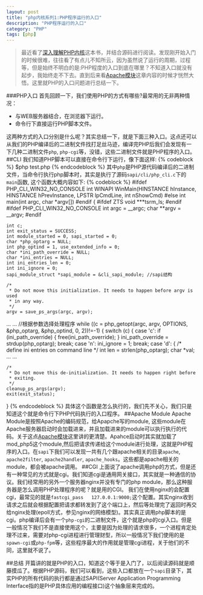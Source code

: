 ```yaml
---
layout: post
title: "php内核系列1:PHP程序运行的入口"
description: "PHP程序运行的入口"
category: "PHP"
tags: [php]
---
```


>最近看了[深入理解PHP内核](http://www.php-internals.com/book/)这本书，并结合源码进行阅读。发现刚开始入门的时候很难，往往看了有点儿不知所云，因为虽然说了运行的周期，过程等，但是始终不明白的是:PHP程度的入口到底在哪里？不知道入口就没有起步，我始终走不下去。直到后来看[Apache模块](http://www.php-internals.com/book/?p=chapt02/02-02-01-apache-php-module)这章内容的时候才恍然大悟。这里就PHP的入口问题进行总结一下。

###PHP入口
首先回顾一下，我们使用PHP的方式有哪些?最常用的无非两种情况：

* 与WEB服务器结合，在浏览器下运行。
* 命令行下直接运行PHP脚本文件。

这两种方式的入口分别是什么呢？其实总结一下，就是下面三种入口。这点还可以从我们的PHP编译后的二进制文件找打足丝马迹，编译完PHP后我们会发现有一下几种二进制文件`php`, `php-cgi`等，没错，这些二进制文件就是PHP程序的入口。
##CLI
我们知道PHP脚本可以直接在命令行下运行，像下面这样:
{% codeblock %}
$php test.php
{% endcodeblock %}
其中`php`是PHP源代码编译后的二进制文件，当命令行执行php脚本时，其实是执行了源码`sapi/cli/php_cli.c`下的`main`函数, 这个函数大概内容如下:
{% codeblock %}
#ifdef PHP_CLI_WIN32_NO_CONSOLE
int WINAPI WinMain(HINSTANCE hInstance, HINSTANCE hPrevInstance, LPSTR lpCmdLine, int nShowCmd)
#else
int main(int argc, char *argv[])
#endif
{
#ifdef ZTS
    void ***tsrm_ls;
#endif
#ifdef PHP_CLI_WIN32_NO_CONSOLE
    int argc = __argc;
    char **argv = __argv;
#endif

    int c;
    int exit_status = SUCCESS;
    int module_started = 0, sapi_started = 0; 
    char *php_optarg = NULL;
    int php_optind = 1, use_extended_info = 0; 
    char *ini_path_override = NULL;
    char *ini_entries = NULL;
    int ini_entries_len = 0; 
    int ini_ignore = 0; 
    sapi_module_struct *sapi_module = &cli_sapi_module; //sapi结构

    /*   
     * Do not move this initialization. It needs to happen before argv is used
     * in any way.
     */
    argv = save_ps_args(argc, argv);

...
...
//根据参数选择处理程序
    while ((c = php_getopt(argc, argv, OPTIONS, &php_optarg, &php_optind, 0, 2))!=-1) {
        switch (c) {
            case 'c':
                if (ini_path_override) {
                    free(ini_path_override);
                }
                ini_path_override = strdup(php_optarg);
                break;
            case 'n':
                ini_ignore = 1;
                break;
            case 'd': {
                /* define ini entries on command line */
                int len = strlen(php_optarg);
                char *val;
...
...

    /*
     * Do not move this de-initialization. It needs to happen right before
     * exiting.
     */
    cleanup_ps_args(argv);
    exit(exit_status);
}
{% endcodeblock %}
具体这个函数是怎么执行的，我们先不关心，我们只是知道这个就是命令行下PHP代码执行的入口程序。
##Apache Module
Apache Module是按照Apache的编码规范，给Apapche写的module, 这些module在Apache服务器启动时会加载进来，并且加载进来的module可以执行执行的代码。关于这点[Apache模块](http://www.php-internals.com/book/?p=chapt02/02-02-01-apache-php-module)这里讲的更清楚。Apahce启动时其实就加载了mod_php5这个module,然后把请求传递给这个module进行处理，这就是PHP程序的入口。在`sapi`下我们可以发现一共有几个跟apache相关的目录`apache`, `apache2filter`, `apache2handler`, `apache_hooks`。这些都是apache相关的module，都会被apache调用。
##CGI
上面说了apache调用php的方式，但是还有一种常见的方式就是cgi。我们知道cgi是通用网关接口，其实就是一种通信的协议。我们经常用的另外一个服务器nginx并没有专门的php module，那么这种服务器是怎么调用PHP处理程序的呢？就是用的CGI。
我们在使用nginx的会配置cgi，最常见的就是`fastcgi_pass   127.0.0.1:9000;`这个配置。其实nginx收到请求之后就会根据配置把请求都转发到了这个端口上，然后等处理完了返回时再交给nginx处理(epoll方式，参见nginx的网络模型)。其实真正调用php脚本的是cgi。php编译后会有一个`php-cgi`的二进制文件，这个就是php的cgi入口。但是一般情况下我们不是直接使用这个，主要是因为处理的请求很多，一个进程肯定处理不过来，需要对php-cgi进程进行管理财型，所以一般情况下我们使用的是`spawn-cgi`或`php-fpm`等，这些程序最大的作用就是管理cgi进程，关于他们的不同，这里就不说了。

##总结
开篇讲的就是PHP的入口，知道这个等于是入门了，以后阅读源码就是顺藤摸瓜了。根据PHP源码，我们可以看到，这些入口都放在一个`sapi`目录下，其实PHP的所有代码的执行都是通过SAPI(Server Application Programming Interface指的是PHP具体应用的编程接口)这个抽象层来完成的。
